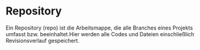 # Repository

Ein Repository (repo) ist die Arbeitsmappe, die alle Branches eines Projekts umfasst bzw. beeinhaltet.Hier werden alle Codes und Dateien einschließlich Revisionsverlauf gespeichert.